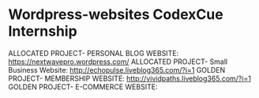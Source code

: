 # Wordpress-websites CodexCue Internship
ALLOCATED PROJECT- PERSONAL BLOG WEBSITE: https://nextwavepro.wordpress.com/
ALLOCATED PROJECT- Small Business Website: http://echopulse.liveblog365.com/?i=1
GOLDEN PROJECT- MEMBERSHIP WEBSITE: http://vividpaths.liveblog365.com/?i=1
GOLDEN PROJECT- E-COMMERCE WEBSITE:

